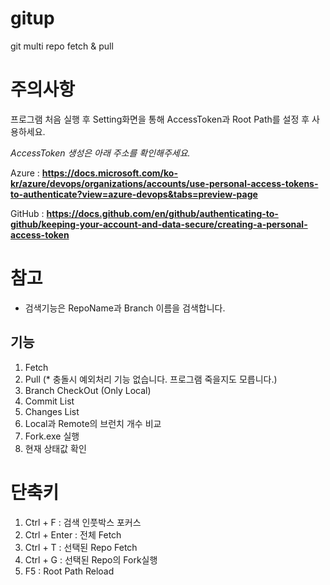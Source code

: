 # gitup
git multi repo fetch &amp; pull

# 주의사항
프로그램 처음 실행 후 Setting화면을 통해 AccessToken과 Root Path를 설정 후 사용하세요.

*AccessToken 생성은 아래 주소를 확인해주세요.*  

  Azure : **https://docs.microsoft.com/ko-kr/azure/devops/organizations/accounts/use-personal-access-tokens-to-authenticate?view=azure-devops&tabs=preview-page**  
  
  GitHub : **https://docs.github.com/en/github/authenticating-to-github/keeping-your-account-and-data-secure/creating-a-personal-access-token**

# 참고
* 검색기능은 RepoName과 Branch 이름을 검색합니다.

## 기능
1. Fetch
2. Pull (* 충돌시 예외처리 기능 없습니다. 프로그램 죽을지도 모릅니다.)
3. Branch CheckOut (Only Local)
4. Commit List
5. Changes List
7. Local과 Remote의 브런치 개수 비교
8. Fork.exe 실행
9. 현재 상태값 확인

# 단축키
1. Ctrl + F : 검색 인풋박스 포커스
2. Ctrl + Enter : 전체 Fetch
3. Ctrl + T : 선택된 Repo Fetch
4. Ctrl + G : 선택된 Repo의 Fork실행
5. F5 : Root Path Reload
